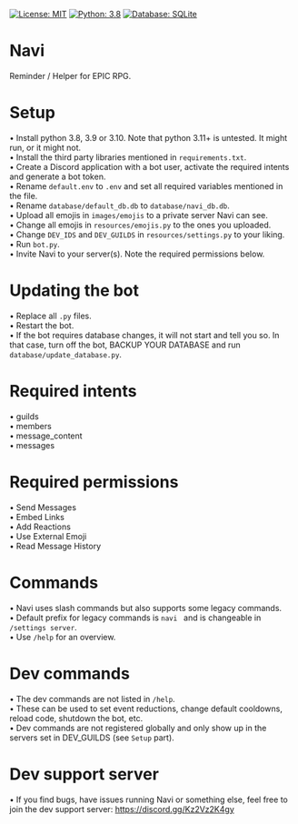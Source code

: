 [![License: MIT](https://img.shields.io/badge/License-MIT-yellow.svg)](https://opensource.org/licenses/MIT) [![Python: 3.8](https://img.shields.io/badge/Python-3.8+-brightgreen.svg)](https://www.python.org/) [![Database: SQLite](https://img.shields.io/badge/Database-SQLite-blue.svg)](https://www.sqlite.org/index.html)
# Navi

Reminder / Helper for EPIC RPG.  

# Setup
• Install python 3.8, 3.9 or 3.10. Note that python 3.11+ is untested. It might run, or it might not.  
• Install the third party libraries mentioned in `requirements.txt`.  
• Create a Discord application with a bot user, activate the required intents and generate a bot token.  
• Rename `default.env` to `.env` and set all required variables mentioned in the file.  
• Rename `database/default_db.db` to `database/navi_db.db`.  
• Upload all emojis in `images/emojis` to a private server Navi can see.  
• Change all emojis in `resources/emojis.py` to the ones you uploaded.  
• Change `DEV_IDS` and `DEV_GUILDS` in `resources/settings.py` to your liking.  
• Run `bot.py`.  
• Invite Navi to your server(s). Note the required permissions below.  

# Updating the bot
• Replace all `.py` files.  
• Restart the bot.  
• If the bot requires database changes, it will not start and tell you so. In that case, turn off the bot, BACKUP YOUR DATABASE and run `database/update_database.py`.  

# Required intents
• guilds  
• members  
• message_content  
• messages  

# Required permissions
• Send Messages  
• Embed Links  
• Add Reactions  
• Use External Emoji  
• Read Message History  

# Commands
• Navi uses slash commands but also supports some legacy commands.  
• Default prefix for legacy commands is `navi ` and is changeable in `/settings server`.  
• Use `/help` for an overview.  

# Dev commands
 • The dev commands are not listed in `/help`.  
 • These can be used to set event reductions, change default cooldowns, reload code, shutdown the bot, etc.  
 • Dev commands are not registered globally and only show up in the servers set in DEV_GUILDS (see `Setup` part).  

# Dev support server
• If you find bugs, have issues running Navi or something else, feel free to join the dev support server: https://discord.gg/Kz2Vz2K4gy  
